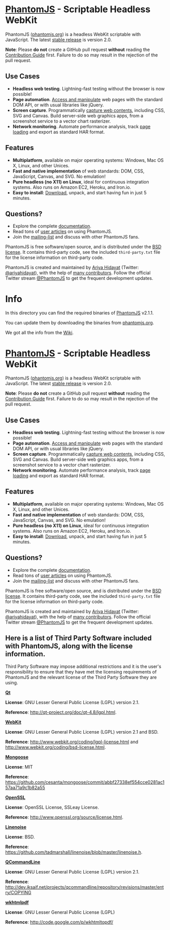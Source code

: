 # [PhantomJS](http://phantomjs.org) - Scriptable Headless WebKit

PhantomJS ([phantomjs.org](http://phantomjs.org)) is a headless WebKit scriptable with JavaScript.  The latest [stable release](http://phantomjs.org/release-2.0.html) is version 2.0.

**Note**: Please **do not** create a GitHub pull request **without** reading the [Contribution Guide](https://github.com/ariya/phantomjs/blob/master/CONTRIBUTING.md) first. Failure to do so may result in the rejection of the pull request.

## Use Cases

- **Headless web testing**. Lightning-fast testing without the browser is now possible!
- **Page automation**. [Access and manipulate](http://phantomjs.org/page-automation.html) web pages with the standard DOM API, or with usual libraries like jQuery.
- **Screen capture**. Programmatically [capture web contents](http://phantomjs.org/screen-capture.html), including CSS, SVG and Canvas. Build server-side web graphics apps, from a screenshot service to a vector chart rasterizer.
- **Network monitoring**. Automate performance analysis, track [page loading](http://phantomjs.org/network-monitoring.html) and export as standard HAR format.

## Features

- **Multiplatform**, available on major operating systems: Windows, Mac OS X, Linux, and other Unices.
- **Fast and native implementation** of web standards: DOM, CSS, JavaScript, Canvas, and SVG. No emulation!
- **Pure headless (no X11) on Linux**, ideal for continuous integration systems. Also runs on Amazon EC2, Heroku, and Iron.io.
- **Easy to install**: [Download](http://phantomjs.org/download.html), unpack, and start having fun in just 5 minutes.

## Questions?

- Explore the complete [documentation](http://phantomjs.org/documentation/).
- Read tons of [user articles](http://phantomjs.org/buzz.html) on using PhantomJS.
- Join the [mailing-list](http://groups.google.com/group/phantomjs) and discuss with other PhantomJS fans.

PhantomJS is free software/open source, and is distributed under the [BSD license](http://opensource.org/licenses/BSD-3-Clause). It contains third-party code, see the included `third-party.txt` file for the license information on third-party code.

PhantomJS is created and maintained by [Ariya Hidayat](http://ariya.ofilabs.com/about) (Twitter: [@ariyahidayat](http://twitter.com/ariyahidayat)), with the help of [many contributors](https://github.com/ariya/phantomjs/contributors). Follow the official Twitter stream [@PhantomJS](http://twitter.com/PhantomJS) to get the frequent development updates.


# Info

In this directory you can find the required binaries of [PhantomJS](http://phantomjs.org) v2.1.1.

You can update them by downloading the binaries from [phantomjs.org](http://phantomjs.org/download.html).

We got all the info from the [Wiki](https://github.com/ariya/phantomjs/wiki/Screen-Capture).

# [PhantomJS](http://phantomjs.org) - Scriptable Headless WebKit

PhantomJS ([phantomjs.org](http://phantomjs.org)) is a headless WebKit scriptable with JavaScript.  The latest [stable release](http://phantomjs.org/release-2.0.html) is version 2.0.

**Note**: Please **do not** create a GitHub pull request **without** reading the [Contribution Guide](https://github.com/ariya/phantomjs/blob/master/CONTRIBUTING.md) first. Failure to do so may result in the rejection of the pull request.

## Use Cases

- **Headless web testing**. Lightning-fast testing without the browser is now possible!
- **Page automation**. [Access and manipulate](http://phantomjs.org/page-automation.html) web pages with the standard DOM API, or with usual libraries like jQuery.
- **Screen capture**. Programmatically [capture web contents](http://phantomjs.org/screen-capture.html), including CSS, SVG and Canvas. Build server-side web graphics apps, from a screenshot service to a vector chart rasterizer.
- **Network monitoring**. Automate performance analysis, track [page loading](http://phantomjs.org/network-monitoring.html) and export as standard HAR format.

## Features

- **Multiplatform**, available on major operating systems: Windows, Mac OS X, Linux, and other Unices.
- **Fast and native implementation** of web standards: DOM, CSS, JavaScript, Canvas, and SVG. No emulation!
- **Pure headless (no X11) on Linux**, ideal for continuous integration systems. Also runs on Amazon EC2, Heroku, and Iron.io.
- **Easy to install**: [Download](http://phantomjs.org/download.html), unpack, and start having fun in just 5 minutes.

## Questions?

- Explore the complete [documentation](http://phantomjs.org/documentation/).
- Read tons of [user articles](http://phantomjs.org/buzz.html) on using PhantomJS.
- Join the [mailing-list](http://groups.google.com/group/phantomjs) and discuss with other PhantomJS fans.

PhantomJS is free software/open source, and is distributed under the [BSD license](http://opensource.org/licenses/BSD-3-Clause). It contains third-party code, see the included `third-party.txt` file for the license information on third-party code.

PhantomJS is created and maintained by [Ariya Hidayat](http://ariya.ofilabs.com/about) (Twitter: [@ariyahidayat](http://twitter.com/ariyahidayat)), with the help of [many contributors](https://github.com/ariya/phantomjs/contributors). Follow the official Twitter stream [@PhantomJS](http://twitter.com/PhantomJS) to get the frequent development updates.

## Here is a list of Third Party Software included with PhantomJS, along with the license information.

Third Party Software may impose additional restrictions and it is the user's responsibility to ensure that they have met the licensing requirements of PhantomJS and the relevant license of the Third Party Software they are using.

[**Qt**](http://qt-project.org/)

**License**: GNU Lesser General Public License (LGPL) version 2.1.

**Reference**: http://qt-project.org/doc/qt-4.8/lgpl.html.

[**WebKit**](http://www.webkit.org/)

**License**: GNU Lesser General Public License (LGPL) version 2.1 and BSD.

**Reference**: http://www.webkit.org/coding/lgpl-license.html and http://www.webkit.org/coding/bsd-license.html.

[**Mongoose**](https://github.com/cesanta/mongoose)

**License**: MIT

**Reference**: https://github.com/cesanta/mongoose/commit/abbf27338ef554cce0281ac157aa71a9c1b82a55

[**OpenSSL**](http://www.openssl.org/)

**License**: OpenSSL License, SSLeay License.

**Reference**: http://www.openssl.org/source/license.html.

[**Linenoise**](https://github.com/tadmarshall/linenoise)

**License**: BSD.

**Reference**: https://github.com/tadmarshall/linenoise/blob/master/linenoise.h.

[**QCommandLine**](http://xf.iksaif.net/dev/qcommandline.html)

**License**: GNU Lesser General Public License (LGPL) version 2.1.

**Reference**: http://dev.iksaif.net/projects/qcommandline/repository/revisions/master/entry/COPYING

[**wkhtmlpdf**](http://code.google.com/p/wkhtmltopdf/)

**License**: GNU Lesser General Public License (LGPL)

**Reference**: http://code.google.com/p/wkhtmltopdf/
